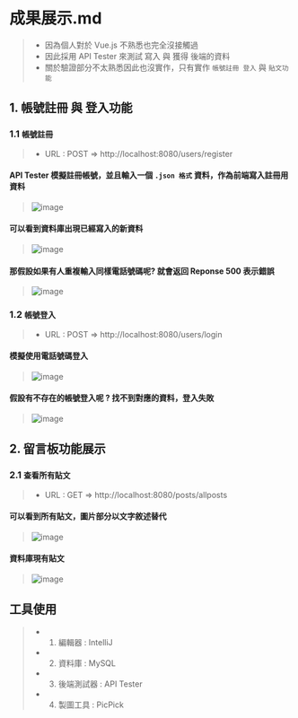 # 成果展示.md
> * 因為個人對於 Vue.js 不熟悉也完全沒接觸過
> * 因此採用 API Tester 來測試 寫入 與 獲得 後端的資料
> * 關於驗證部分不太熟悉因此也沒實作，只有實作 ```帳號註冊 登入``` 與 ```貼文功能```

## 1. 帳號註冊 與 登入功能
### 1.1 ```帳號註冊```
> * URL : POST => http://localhost:8080/users/register
#### API Tester 模擬註冊帳號，並且輸入一個 ```.json 格式``` 資料，作為前端寫入註冊用資料
> ![image](https://github.com/Ricky7737/Homework/assets/58324475/59a392dc-1fbd-459a-a20d-876376b3284f)
#### 可以看到資料庫出現已經寫入的新資料
> ![image](https://github.com/Ricky7737/Homework/assets/58324475/ae8bcc9f-2dda-43c9-b16d-44b749d09670)
#### 那假設如果有人重複輸入同樣電話號碼呢? 就會返回 Reponse 500 表示錯誤
> ![image](https://github.com/Ricky7737/Homework/assets/58324475/2bb7ee91-396e-4843-af2e-6abdc5af8c9d)

### 1.2 ```帳號登入```
> * URL : POST => http://localhost:8080/users/login
#### 模擬使用電話號碼登入
> ![image](https://github.com/Ricky7737/Homework/assets/58324475/823d11db-8205-4639-9e2f-2304ad9dc2fe)
#### 假設有不存在的帳號登入呢 ? 找不到對應的資料，登入失敗
> ![image](https://github.com/Ricky7737/Homework/assets/58324475/da55c740-4bbc-404b-88d6-117298d9d9cd)

## 2. 留言板功能展示
### 2.1 ```查看所有貼文```
> * URL : GET => http://localhost:8080/posts/allposts
#### 可以看到所有貼文，圖片部分以文字敘述替代
> ![image](https://github.com/Ricky7737/Homework/assets/58324475/b3f7a600-b606-47cb-87a7-92e2d67862e4)
#### 資料庫現有貼文
> ![image](https://github.com/Ricky7737/Homework/assets/58324475/bea96c9d-459c-4423-9f6f-538fde8464a6)











## 工具使用
> * 1. 編輯器 : IntelliJ
> * 2. 資料庫 : MySQL
> * 3. 後端測試器 : API Tester
> * 4. 製圖工具 : PicPick 




